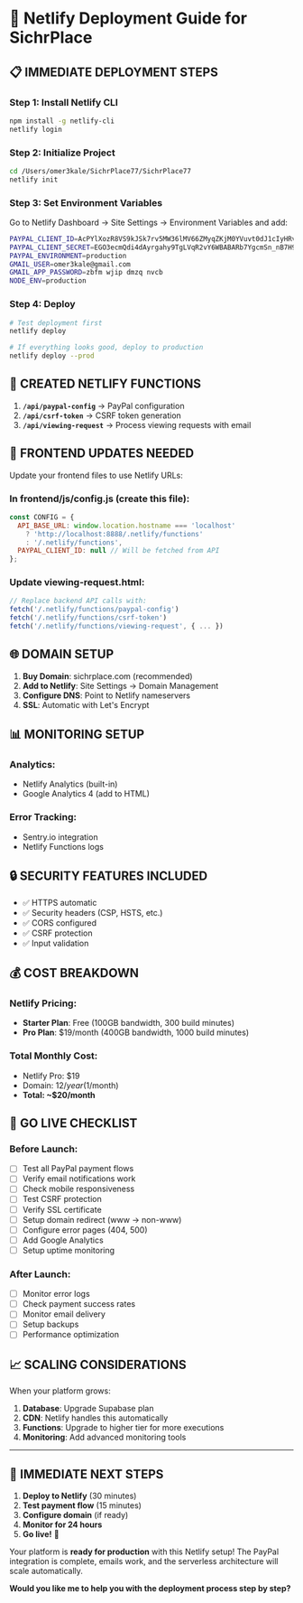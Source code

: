 # 🚀 Netlify Deployment Guide for SichrPlace

## 📋 **IMMEDIATE DEPLOYMENT STEPS**

### **Step 1: Install Netlify CLI**
```bash
npm install -g netlify-cli
netlify login
```

### **Step 2: Initialize Project**
```bash
cd /Users/omer3kale/SichrPlace77/SichrPlace77
netlify init
```

### **Step 3: Set Environment Variables**
Go to Netlify Dashboard → Site Settings → Environment Variables and add:

```bash
PAYPAL_CLIENT_ID=AcPYlXozR8VS9kJSk7rv5MW36lMV66ZMyqZKjM0YVuvt0dJ1cIyHRvDmGeux0qu3gBOh6XswI5gin2WO
PAYPAL_CLIENT_SECRET=EGO3ecmQdi4dAyrgahy9TgLVqR2vY6WBABARb7YgcmSn_nB7H9Sp6sEE-BAabWFcgbekfz_ForB19uCs
PAYPAL_ENVIRONMENT=production
GMAIL_USER=omer3kale@gmail.com
GMAIL_APP_PASSWORD=zbfm wjip dmzq nvcb
NODE_ENV=production
```

### **Step 4: Deploy**
```bash
# Test deployment first
netlify deploy

# If everything looks good, deploy to production
netlify deploy --prod
```

## 🔧 **CREATED NETLIFY FUNCTIONS**

1. **`/api/paypal-config`** → PayPal configuration
2. **`/api/csrf-token`** → CSRF token generation
3. **`/api/viewing-request`** → Process viewing requests with email

## 📱 **FRONTEND UPDATES NEEDED**

Update your frontend files to use Netlify URLs:

### **In frontend/js/config.js (create this file):**
```javascript
const CONFIG = {
  API_BASE_URL: window.location.hostname === 'localhost' 
    ? 'http://localhost:8888/.netlify/functions'
    : '/.netlify/functions',
  PAYPAL_CLIENT_ID: null // Will be fetched from API
};
```

### **Update viewing-request.html:**
```javascript
// Replace backend API calls with:
fetch('/.netlify/functions/paypal-config')
fetch('/.netlify/functions/csrf-token')
fetch('/.netlify/functions/viewing-request', { ... })
```

## 🌐 **DOMAIN SETUP**

1. **Buy Domain**: sichrplace.com (recommended)
2. **Add to Netlify**: Site Settings → Domain Management
3. **Configure DNS**: Point to Netlify nameservers
4. **SSL**: Automatic with Let's Encrypt

## 📊 **MONITORING SETUP**

### **Analytics:**
- Netlify Analytics (built-in)
- Google Analytics 4 (add to HTML)

### **Error Tracking:**
- Sentry.io integration
- Netlify Functions logs

## 🔒 **SECURITY FEATURES INCLUDED**

- ✅ HTTPS automatic
- ✅ Security headers (CSP, HSTS, etc.)
- ✅ CORS configured
- ✅ CSRF protection
- ✅ Input validation

## 💰 **COST BREAKDOWN**

### **Netlify Pricing:**
- **Starter Plan**: Free (100GB bandwidth, 300 build minutes)
- **Pro Plan**: $19/month (400GB bandwidth, 1000 build minutes)

### **Total Monthly Cost:**
- Netlify Pro: $19
- Domain: $12/year ($1/month)
- **Total: ~$20/month**

## 🚀 **GO LIVE CHECKLIST**

### **Before Launch:**
- [ ] Test all PayPal payment flows
- [ ] Verify email notifications work
- [ ] Check mobile responsiveness
- [ ] Test CSRF protection
- [ ] Verify SSL certificate
- [ ] Setup domain redirect (www → non-www)
- [ ] Configure error pages (404, 500)
- [ ] Add Google Analytics
- [ ] Setup uptime monitoring

### **After Launch:**
- [ ] Monitor error logs
- [ ] Check payment success rates
- [ ] Monitor email delivery
- [ ] Setup backups
- [ ] Performance optimization

## 📈 **SCALING CONSIDERATIONS**

When your platform grows:
1. **Database**: Upgrade Supabase plan
2. **CDN**: Netlify handles this automatically
3. **Functions**: Upgrade to higher tier for more executions
4. **Monitoring**: Add advanced monitoring tools

---

## 🎯 **IMMEDIATE NEXT STEPS**

1. **Deploy to Netlify** (30 minutes)
2. **Test payment flow** (15 minutes)
3. **Configure domain** (if ready)
4. **Monitor for 24 hours**
5. **Go live!** 🚀

Your platform is **ready for production** with this Netlify setup! The PayPal integration is complete, emails work, and the serverless architecture will scale automatically.

**Would you like me to help you with the deployment process step by step?**

